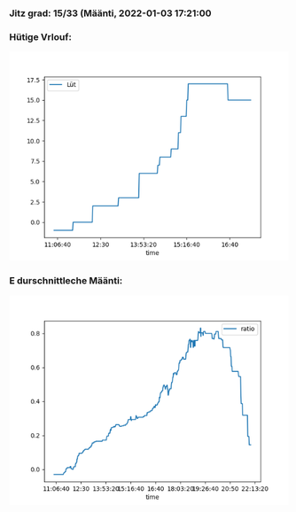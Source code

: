 ### Jitz grad: 15/33 (Määnti, 2022-01-03 17:21:00

### Hütige Vrlouf:
![Graph](Today.png)

### E durschnittleche Määnti:
![Graph](Määnti.png)